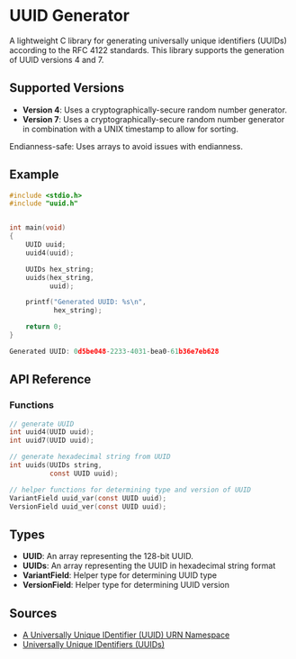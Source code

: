 # UUID Generator
A lightweight C library for generating universally unique identifiers (UUIDs) according to the RFC 4122 standards.
This library supports the generation of UUID versions 4 and 7.

## Supported Versions
- **Version 4**: Uses a cryptographically-secure random number generator.
- **Version 7**: Uses a cryptographically-secure random number generator in combination with a UNIX timestamp to allow for sorting.

Endianness-safe: Uses arrays to avoid issues with endianness.

## Example

```C
#include <stdio.h>
#include "uuid.h"


int main(void)
{
    UUID uuid;
    uuid4(uuid);

    UUIDs hex_string;
    uuids(hex_string,
          uuid);

    printf("Generated UUID: %s\n", 
           hex_string);

    return 0;
}

Generated UUID: 0d5be048-2233-4031-bea0-61b36e7eb628
```

## API Reference
### Functions
```C
// generate UUID
int uuid4(UUID uuid);
int uuid7(UUID uuid);

// generate hexadecimal string from UUID
int uuids(UUIDs string,
          const UUID uuid);

// helper functions for determining type and version of UUID
VariantField uuid_var(const UUID uuid);
VersionField uuid_ver(const UUID uuid);
```

## Types

- **UUID**: An array representing the 128-bit UUID.
- **UUIDs**: An array representing the UUID in hexadecimal string format 
- **VariantField**: Helper type for determining UUID type
- **VersionField**: Helper type for determining UUID version

## Sources
- [A Universally Unique IDentifier (UUID) URN Namespace](https://datatracker.ietf.org/doc/html/rfc4122)
- [Universally Unique IDentifiers (UUIDs)](https://www.rfc-editor.org/rfc/rfc9562.html)